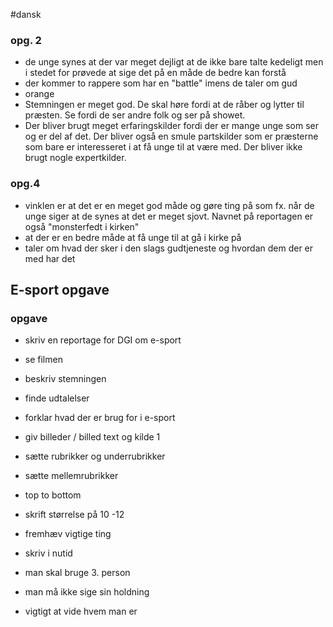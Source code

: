 #dansk 
### opg. 2
- de unge synes at der var meget dejligt at de ikke bare talte kedeligt men i stedet for prøvede at sige det på en måde de bedre kan forstå
- der kommer to rappere som har en "battle" imens de taler om gud
- orange
-  Stemningen er meget god. De skal høre fordi at de råber og lytter til præsten. Se fordi de ser andre folk og ser på showet. 
- Der bliver brugt meget erfaringskilder fordi der er mange unge som ser og er del af det. Der bliver også en smule partskilder som er præsterne som bare er interesseret i at få unge til at være med. Der bliver ikke brugt nogle expertkilder.
### opg.4
- vinklen er at det er en meget god måde og gøre ting på som fx. når de unge siger at de synes at det er meget sjovt. Navnet på reportagen er også "monsterfedt i kirken"
- at der er en bedre måde at få unge til at gå i kirke på
- taler om hvad der sker i den slags gudtjeneste og hvordan dem der er med har det


## E-sport opgave
### opgave
- skriv en reportage for DGI om e-sport
- se filmen

- beskriv stemningen
- finde udtalelser
- forklar hvad der er brug for i e-sport

- giv billeder / billed text og kilde 1
- sætte rubrikker og underrubrikker
- sætte mellemrubrikker
- top to bottom
- skrift størrelse på 10 -12
- fremhæv vigtige ting
- skriv i nutid
- man skal bruge 3. person
- man må ikke sige sin holdning
- vigtigt at vide hvem man er